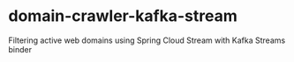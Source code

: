 # domain-crawler-kafka-stream
Filtering active web domains using Spring Cloud Stream with Kafka Streams binder
